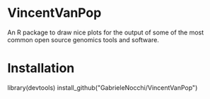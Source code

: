 # VincentVanPop
An R package to draw nice plots for the output of some of the most common open source genomics tools and software.
# Installation
library(devtools)
install_github("GabrieleNocchi/VincentVanPop")
